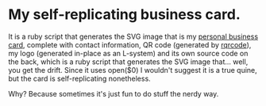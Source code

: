My self-replicating business card.
==================================

It is a ruby script that generates the SVG image that is my [personal business
card](http://erikschlyter.github.com/my_business_card/), complete with contact
information, QR code (generated by
[rqrcode](https://github.com/whomwah/rqrcode)), my logo (generated in-place as
an L-system) and its own source code on the back, which is a ruby script that
generates the SVG image that... well, you get the drift.  Since it uses open($0)
I wouldn't suggest it is a true quine, but the card is self-replicating
nonetheless.

Why? Because sometimes it's just fun to do stuff the nerdy way.
